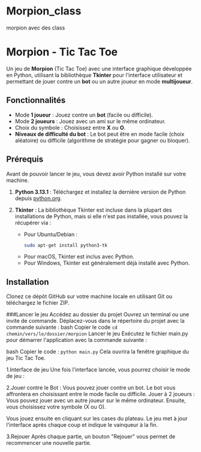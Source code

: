 # Morpion_class
morpion avec des class
# Morpion - Tic Tac Toe

Un jeu de **Morpion** (Tic Tac Toe) avec une interface graphique développée en Python, utilisant la bibliothèque **Tkinter** pour l'interface utilisateur et permettant de jouer contre un **bot** ou un autre joueur en mode **multijoueur**.

## Fonctionnalités

- Mode **1 joueur** : Jouez contre un **bot** (facile ou difficile).
- Mode **2 joueurs** : Jouez avec un ami sur le même ordinateur.
- Choix du symbole : Choisissez entre **X** ou **O**.
- **Niveaux de difficulté du bot** : Le bot peut être en mode facile (choix aléatoire) ou difficile (algorithme de stratégie pour gagner ou bloquer).

## Prérequis

Avant de pouvoir lancer le jeu, vous devez avoir Python installé sur votre machine.

1. **Python 3.13.1** : Téléchargez et installez la dernière version de Python depuis [python.org](https://www.python.org/downloads/).
2. **Tkinter** : La bibliothèque Tkinter est incluse dans la plupart des installations de Python, mais si elle n'est pas installée, vous pouvez la récupérer via :

   - Pour Ubuntu/Debian :
     ```bash
     sudo apt-get install python3-tk
     ```
   - Pour macOS, Tkinter est inclus avec Python.
   - Pour Windows, Tkinter est généralement déjà installé avec Python.

## Installation

Clonez ce dépôt GitHub sur votre machine locale en utilisant Git ou téléchargez le fichier ZIP.

###Lancer le jeu
Accédez au dossier du projet
Ouvrez un terminal ou une invite de commande.
Déplacez-vous dans le répertoire du projet avec la commande suivante :
bash
Copier le code
````cd chemin/vers/le/dossier/morpion````
Lancer le jeu
Exécutez le fichier main.py pour démarrer l'application avec la commande suivante :

bash
Copier le code : ````python main.py````
Cela ouvrira la fenêtre graphique du jeu Tic Tac Toe.

1.Interface de jeu
Une fois l'interface lancée, vous pourrez choisir le mode de jeu :

2.Jouer contre le Bot : Vous pouvez jouer contre un bot. Le bot vous affrontera en choisissant entre le mode facile ou difficile.
Jouer à 2 joueurs : Vous pouvez jouer avec un autre joueur sur le même ordinateur.
Ensuite, vous choisissez votre symbole (X ou O).

Vous jouez ensuite en cliquant sur les cases du plateau. Le jeu met à jour l'interface après chaque coup et indique le vainqueur à la fin.

3.Rejouer
Après chaque partie, un bouton "Rejouer" vous permet de recommencer une nouvelle partie.



